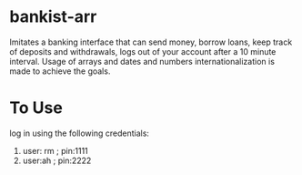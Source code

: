 # bankist-arr
Imitates a banking interface that can send money, borrow loans, keep track of deposits and withdrawals, logs out of your account after a 10 minute interval. Usage of arrays and dates and numbers internationalization is made to achieve the goals.

# To Use
log in using the following credentials:
1. user: rm ; pin:1111
2. user:ah  ; pin:2222

   
